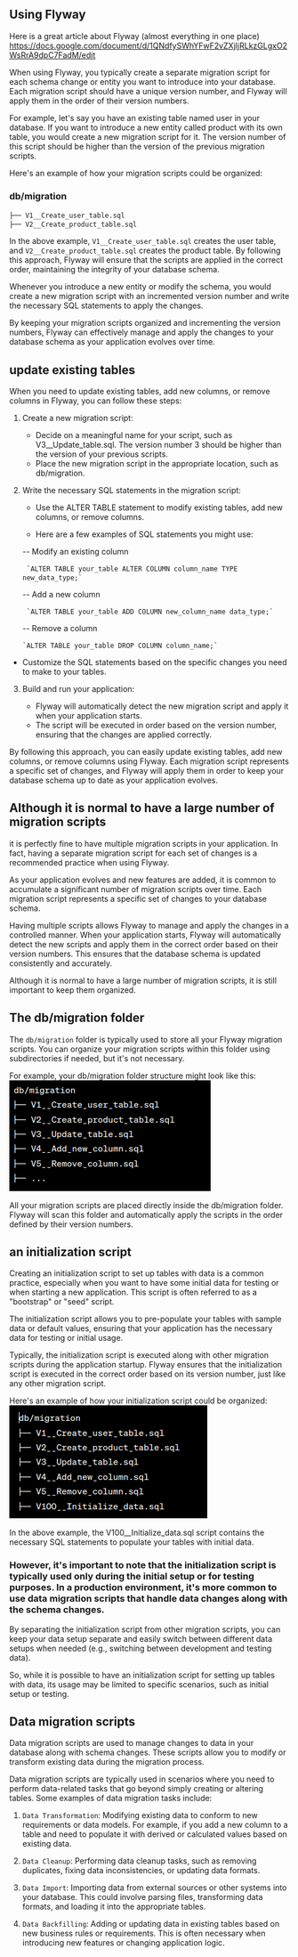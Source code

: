 ## Using Flyway 

Here is a great article about Flyway (almost everything in one place)
https://docs.google.com/document/d/1QNdfySWhYFwF2vZXjIjRLkzGLgxO2WsRrA9dpC7FadM/edit



When using Flyway, you typically create a separate migration script for each schema change or entity you want to introduce into your database. Each migration script should have a unique version number, and Flyway will apply them in the order of their version numbers.

For example, let's say you have an existing table named user in your database. If you want to introduce a new entity called product with its own table, you would create a new migration script for it. The version number of this script should be higher than the version of the previous migration scripts.

Here's an example of how your migration scripts could be organized:

### **db/migration**

    ├── V1__Create_user_table.sql
    ├── V2__Create_product_table.sql

In the above example, `V1__Create_user_table.sql` creates the user table, and `V2__Create_product_table.sql` creates the product table. By following this approach, Flyway will ensure that the scripts are applied in the correct order, maintaining the integrity of your database schema.

Whenever you introduce a new entity or modify the schema, you would create a new migration script with an incremented version number and write the necessary SQL statements to apply the changes.

By keeping your migration scripts organized and incrementing the version numbers, Flyway can effectively manage and apply the changes to your database schema as your application evolves over time.


## update existing tables

When you need to update existing tables, add new columns, or remove columns in Flyway, you can follow these steps:

1. Create a new migration script:

   * Decide on a meaningful name for your script, such as V3__Update_table.sql. The version number 3 should be higher than the version of your previous scripts.
   * Place the new migration script in the appropriate location, such as db/migration.
   
2. Write the necessary SQL statements in the migration script:

   * Use the ALTER TABLE statement to modify existing tables, add new columns, or remove columns.
   
   * Here are a few examples of SQL statements you might use:

    -- Modify an existing column
    
        `ALTER TABLE your_table ALTER COLUMN column_name TYPE new_data_type;`
    
    -- Add a new column
    
        `ALTER TABLE your_table ADD COLUMN new_column_name data_type;`
    
    -- Remove a column
    
       `ALTER TABLE your_table DROP COLUMN column_name;`

   

  * Customize the SQL statements based on the specific changes you need to make to your tables.


3. Build and run your application:

   * Flyway will automatically detect the new migration script and apply it when your application starts.
   * The script will be executed in order based on the version number, ensuring that the changes are applied correctly.

By following this approach, you can easily update existing tables, add new columns, or remove columns using Flyway. Each migration script represents a specific set of changes, and Flyway will apply them in order to keep your database schema up to date as your application evolves.

## Although it is normal to have a large number of migration scripts

it is perfectly fine to have multiple migration scripts in your application. In fact, having a separate migration script for each set of changes is a recommended practice when using Flyway.

As your application evolves and new features are added, it is common to accumulate a significant number of migration scripts over time. Each migration script represents a specific set of changes to your database schema.

Having multiple scripts allows Flyway to manage and apply the changes in a controlled manner. When your application starts, Flyway will automatically detect the new scripts and apply them in the correct order based on their version numbers. This ensures that the database schema is updated consistently and accurately.

Although it is normal to have a large number of migration scripts, it is still important to keep them organized.


## The db/migration folder

The `db/migration` folder is typically used to store all your Flyway migration scripts. You can organize your migration scripts within this folder using subdirectories if needed, but it's not necessary.

For example, your db/migration folder structure might look like this:
![img_5.png](src%2Fmain%2Fresources%2Fscreenshots%2Fimg_5.png)

All your migration scripts are placed directly inside the db/migration folder. Flyway will scan this folder and automatically apply the scripts in the order defined by their version numbers.


## an initialization script

Creating an initialization script to set up tables with data is a common practice, especially when you want to have some initial data for testing or when starting a new application. This script is often referred to as a "bootstrap" or "seed" script.

The initialization script allows you to pre-populate your tables with sample data or default values, ensuring that your application has the necessary data for testing or initial usage.

Typically, the initialization script is executed along with other migration scripts during the application startup. Flyway ensures that the initialization script is executed in the correct order based on its version number, just like any other migration script.

Here's an example of how your initialization script could be organized:
![img_6.png](src%2Fmain%2Fresources%2Fscreenshots%2Fimg_6.png)

In the above example, the V100__Initialize_data.sql script contains the necessary SQL statements to populate your tables with initial data.

### However, it's important to note that the initialization script is typically used only during the initial setup or for testing purposes. In a production environment, it's more common to use data migration scripts that handle data changes along with the schema changes.

By separating the initialization script from other migration scripts, you can keep your data setup separate and easily switch between different data setups when needed (e.g., switching between development and testing data).

So, while it is possible to have an initialization script for setting up tables with data, its usage may be limited to specific scenarios, such as initial setup or testing.

## Data migration scripts

Data migration scripts are used to manage changes to data in your database along with schema changes. These scripts allow you to modify or transform existing data during the migration process.

Data migration scripts are typically used in scenarios where you need to perform data-related tasks that go beyond simply creating or altering tables. Some examples of data migration tasks include:

1. `Data Transformation`: Modifying existing data to conform to new requirements or data models. For example, if you add a new column to a table and need to populate it with derived or calculated values based on existing data.
2. `Data Cleanup`: Performing data cleanup tasks, such as removing duplicates, fixing data inconsistencies, or updating data formats.

3. `Data Import`: Importing data from external sources or other systems into your database. This could involve parsing files, transforming data formats, and loading it into the appropriate tables.

4. `Data Backfilling`: Adding or updating data in existing tables based on new business rules or requirements. This is often necessary when introducing new features or changing application logic.